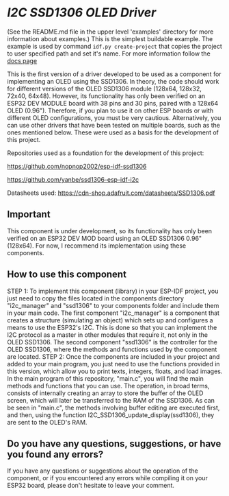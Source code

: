# _I2C SSD1306 OLED Driver_

(See the README.md file in the upper level 'examples' directory for more information about examples.)
This is the simplest buildable example. The example is used by command `idf.py create-project`
that copies the project to user specified path and set it's name. For more information follow the [docs page](https://docs.espressif.com/projects/esp-idf/en/latest/api-guides/build-system.html#start-a-new-project)

This is the first version of a driver developed to be used as a component for implementing an OLED using the SSD1306. In theory, the code should work for different versions of the OLED SSD1306 module (128x64, 128x32, 72x40, 64x48). However, its functionality has only been verified on an ESP32 DEV MODULE board with 38 pins and 30 pins, paired with a 128x64 OLED (0.96"). Therefore, if you plan to use it on other ESP boards or with different OLED configurations, you must be very cautious. Alternatively, you can use other drivers that have been tested on multiple boards, such as the ones mentioned below. These were used as a basis for the development of this project.

Repositories used as a foundation for the development of this project:

https://github.com/nopnop2002/esp-idf-ssd1306

https://github.com/yanbe/ssd1306-esp-idf-i2c

Datasheets used:
https://cdn-shop.adafruit.com/datasheets/SSD1306.pdf

## Important

This component is under development, so its functionality has only been verified on an ESP32 DEV MOD board using an OLED SSD1306 0.96" (128x64). For now, I recommend its implementation using these components.

## How to use this component

STEP 1:
To implement this component (library) in your ESP-IDF project, you just need to copy the files located in the components directory "i2c_manager" and "ssd1306" to your components folder and include them in your main code. The first component "i2c_manager" is a component that creates a structure (simulating an object) which sets up and configures a means to use the ESP32's I2C. This is done so that you can implement the I2C protocol as a master in other modules that require it, not only in the OLED SSD1306. The second component "ssd1306" is the controller for the OLED SSD1306, where the methods and functions used by the component are located.
STEP 2:
Once the components are included in your project and added to your main program, you just need to use the functions provided in this version, which allow you to print texts, integers, floats, and load images. In the main program of this repository, "main.c", you will find the main methods and functions that you can use. The operation, in broad terms, consists of internally creating an array to store the buffer of the OLED screen, which will later be transferred to the RAM of the SSD1306. As can be seen in "main.c", the methods involving buffer editing are executed first, and then, using the function I2C_SSD1306_update_display(ssd1306), they are sent to the OLED's RAM.

## Do you have any questions, suggestions, or have you found any errors?

If you have any questions or suggestions about the operation of the component, or if you encountered any errors while compiling it on your ESP32 board, please don't hesitate to leave your comment.

